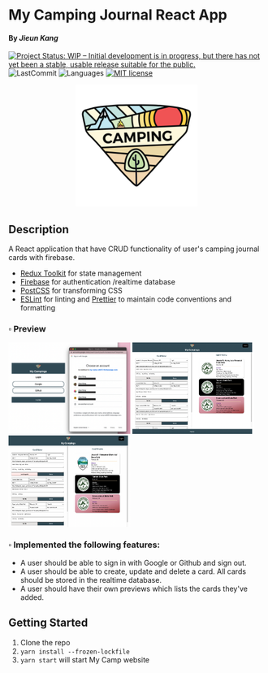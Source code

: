 # My Camping Journal React App

#### By **_Jieun Kang_**

[![Project Status: WIP – Initial development is in progress, but there has not yet been a stable, usable release suitable for the public.](https://www.repostatus.org/badges/latest/wip.svg)](https://www.repostatus.org/#wip)
![LastCommit](https://img.shields.io/github/last-commit/jieunkang-101/react_my_camp)
![Languages](https://img.shields.io/github/languages/top/jieunkang-101/react_my_camp)
[![MIT license](https://img.shields.io/badge/License-MIT-orange.svg)](https://lbesson.mit-license.org/)

<p align="center">
<img src='./public/images/logo.png' width="240px">
</p>

## Description

A React application that have CRUD functionality of user's camping journal cards with firebase.

- [Redux Toolkit](https://redux-toolkit.js.org/) for state management
- [Firebase](https://firebase.google.com/docs?authuser=0) for authentication /realtime database
- [PostCSS](https://postcss.org/) for transforming CSS
- [ESLint](https://eslint.org/) for linting and [Prettier](https://prettier.io/) to maintain code conventions and formatting

### ▫︎ Preview

<img src="./public/images/screen-shot-1.png" width="240px" height="180px" />
<img src="./public/images/screen-shot-2.png" width="240px" height="180px" />
<img src="./public/images/screen-shot-3.png" width="240px" height="180px" />

### ▫︎ Implemented the following features:

- A user should be able to sign in with Google or Github and sign out.
- A user should be able to create, update and delete a card. All cards should be stored in the realtime database.
- A user should have their own previews which lists the cards they've added.

## Getting Started

1. Clone the repo
1. `yarn install --frozen-lockfile`
1. `yarn start` will start My Camp website

